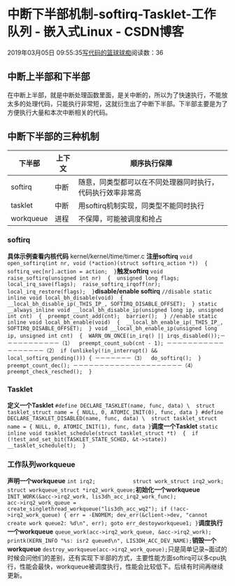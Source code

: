 
# 中断下半部机制-softirq-Tasklet-工作队列 - 嵌入式Linux - CSDN博客

2019年03月05日 09:55:35[写代码的篮球球痴](https://me.csdn.net/weiqifa0)阅读数：36



## 中断上半部和下半部
在中断上半部，就是中断处理函数里面，是关中断的，所以为了快速执行，不能放太多的处理代码，只能执行非常短，这就衍生出了中断下半部。下半部主要是为了方便执行大量和本次中断相关的代码。
## 中断下半部的三种机制
|下半部|上下文|顺序执行保障|
|---|---|---|
|softirq|中断|随意，同类型都可以在不同处理器同时执行，代码执行效率非常高|
|tasklet|中断|用softirq机制实现，同类型不能同时执行|
|workqueue|进程|不保障，可能被调度和抢占|
### softirq
**具体示例查看内核代码**
kernel/kernel/time/timer.c
**注册softirq**
`void open_softirq(int nr, void (*action)(struct softirq_action *)) 
{ 
    softirq_vec[nr].action = action; 
}`**触发softirq**
`void raise_softirq(unsigned int nr) 
{ 
    unsigned long flags;
    local_irq_save(flags); 
    raise_softirq_irqoff(nr); 
    local_irq_restore(flags); 
}`**disable/enable softirq**
`//disable
static inline void local_bh_disable(void) 
{ 
    __local_bh_disable_ip(_THIS_IP_, SOFTIRQ_DISABLE_OFFSET); 
}
static __always_inline void __local_bh_disable_ip(unsigned long ip, unsigned int cnt) 
{ 
    preempt_count_add(cnt); 
    barrier(); 
}
//enable
static inline void local_bh_enable(void) 
{ 
    __local_bh_enable_ip(_THIS_IP_, SOFTIRQ_DISABLE_OFFSET); 
}
void __local_bh_enable_ip(unsigned long ip, unsigned int cnt) 
{ 
    WARN_ON_ONCE(in_irq() || irqs_disabled());－－－－－－－－－－－（1） 
    preempt_count_sub(cnt - 1); －－－－－－－－－－－－－－－－－－（2）
    if (unlikely(!in_interrupt() && local_softirq_pending())) { －－－－－－－（3） 
        do_softirq(); 
    }
    preempt_count_dec(); －－－－－－－－－－－－－－－－－－－－－（4） 
    preempt_check_resched(); 
}`
### Tasklet
**定义一个Tasklet**
`#define DECLARE_TASKLET(name, func, data) \ 
struct tasklet_struct name = { NULL, 0, ATOMIC_INIT(0), func, data }
#define DECLARE_TASKLET_DISABLED(name, func, data) \ 
struct tasklet_struct name = { NULL, 0, ATOMIC_INIT(1), func, data }`**调度一个Tasklet**
`static inline void tasklet_schedule(struct tasklet_struct *t) 
{ 
    if (!test_and_set_bit(TASKLET_STATE_SCHED, &t->state)) 
        __tasklet_schedule(t); 
}`
### 工作队列workqueue
**声明一个workqueue**
`int irq2;           
    struct work_struct irq2_work;                                                                                                  
    struct workqueue_struct *irq2_work_queue;`**初始化一个workqueue**
`INIT_WORK(&acc->irq2_work, lis3dh_acc_irq2_work_func);                                                                         
    acc->irq2_work_queue = create_singlethread_workqueue("lis3dh_acc_wq2");
    if (!acc->irq2_work_queue) {
        err = -ENOMEM;
        dev_err(&client->dev, "cannot create work queue2: %d\n", err);
        goto err_destoyworkqueue1;
    }`**调度执行一个workqueue**
`queue_work(acc->irq2_work_queue, &acc->irq2_work);                                                                             
printk(KERN_INFO "%s: isr2 queued\n", LIS3DH_ACC_DEV_NAME);`**销毁一个workqueue**
`destroy_workqueue(acc->irq2_work_queue);`只是简单记录~面试的时候会问他们的差别，还有实现下半部的方式，主要性能方面softirq可以多cpu执行，性能会最快，workqueue被调度执行，性能会比较低下。后续有时间再继续更新。


